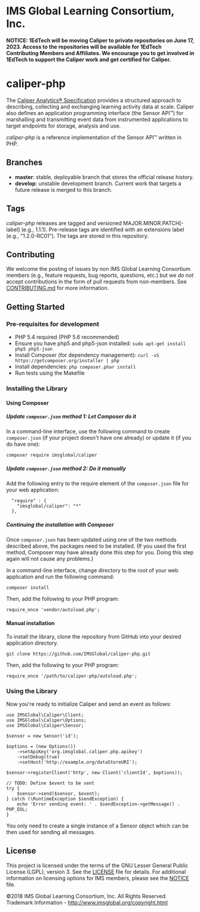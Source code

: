 # IMS Global Learning Consortium, Inc.
****NOTICE: 1EdTech will be moving Caliper to private repositories on June 17, 2023. Access to the repositories will be available for 1EdTech Contributing Members and Affiliates.  We encourage you to get involved in 1EdTech to support the Caliper work and get certified for Caliper.****

# caliper-php
The [Caliper Analytics&reg; Specification](https://www.imsglobal.org/caliper/v1p1/caliper-spec-v1p1) 
provides a structured approach to describing, collecting and exchanging learning activity data at 
scale. Caliper also defines an application programming interface (the Sensor API&trade;) for marshalling and 
transmitting event data from instrumented applications to target endpoints for storage, analysis and use.  

*caliper-php* is a reference implementation of the Sensor API&trade; written in PHP.

## Branches
* __master__: stable, deployable branch that stores the official release history.  
* __develop__: unstable development branch.  Current work that targets a future release is merged to 
this branch.

## Tags
*caliper-php* releases are tagged and versioned MAJOR.MINOR.PATCH\[-label\] (e.g., 1.1.1). 
Pre-release tags are identified with an extensions label (e.g., "1.2.0-RC01").  The tags are stored 
in this repository.

## Contributing
We welcome the posting of issues by non IMS Global Learning Consortium members (e.g., feature 
requests, bug reports, questions, etc.) but we *do not* accept contributions in the form of pull 
requests from non-members. See [CONTRIBUTING.md](./CONTRIBUTING.md) for more 
information.

## Getting Started

### Pre-requisites for development

* PHP 5.4 required (PHP 5.6 recommended)
* Ensure you have php5 and php5-json installed:  ```sudo apt-get install php5 php5-json```
* Install Composer (for dependency management):  ```curl -sS https://getcomposer.org/installer | php```
* Install dependencies:  ```php composer.phar install```
* Run tests using the Makefile

### Installing the Library

#### Using Composer

##### Update `composer.json` method 1: Let Composer do it
In a command-line interface, use the following command to create `composer.json` (if your project doesn't
have one already) or update it (if you do have one):

```
composer require imsglobal/caliper
```

##### Update `composer.json` method 2: Do it manually
Add the following entry to the require element of the `composer.json` file for your web application:

```
  "require" : {
    "imsglobal/caliper": "*"
  },
```

##### Continuing the installation with Composer
Once `composer.json` has been updated using one of the two methods described above, the packages need to be installed.
(If you used the first method, Composer may have already done this step for you.  Doing this step again will not
cause any problems.)

In a command-line interface, change directory to the root of your web application and run the following command:

```
composer install
```

Then, add the following to your PHP program:

```
require_once 'vendor/autoload.php';
```

#### Manual installation
To install the library, clone the repository from GitHub into your desired application directory.

```
git clone https://github.com/IMSGlobal/caliper-php.git
```

Then, add the following to your PHP program:

```
require_once '/path/to/caliper-php/autoload.php';
```

### Using the Library
Now you're ready to initialize Caliper and send an event as follows:

```
use IMSGlobal\Caliper\Client;
use IMSGlobal\Caliper\Options;
use IMSGlobal\Caliper\Sensor;

$sensor = new Sensor('id');

$options = (new Options())
    ->setApiKey('org.imsglobal.caliper.php.apikey')
    ->setDebug(true)
    ->setHost('http://example.org/dataStoreURI');

$sensor->registerClient('http', new Client('clientId', $options));

// TODO: Define $event to be sent
try {
    $sensor->send($sensor, $event);
} catch (\RuntimeException $sendException) {
    echo 'Error sending event: ' . $sendException->getMessage() . PHP_EOL;
}
```

You only need to create a single instance of a Sensor object which can be then used for sending all messages.

## License
This project is licensed under the terms of the GNU Lesser General Public License (LGPL), version 3. 
See the [LICENSE](./LICENSE) file for details. For additional information on licensing options for 
IMS members, please see the [NOTICE](./NOTICE.md) file.

©2018 IMS Global Learning Consortium, Inc. All Rights Reserved.
Trademark Information - http://www.imsglobal.org/copyright.html
